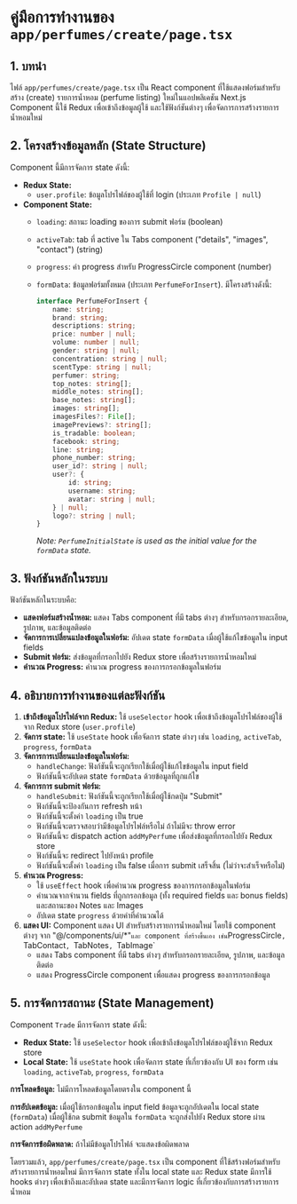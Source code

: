 # คู่มือการทำงานของ `app/perfumes/create/page.tsx`

## 1. บทนำ

ไฟล์ `app/perfumes/create/page.tsx` เป็น React component ที่ใช้แสดงฟอร์มสำหรับสร้าง (create) รายการน้ำหอม (perfume listing) ใหม่ในแอปพลิเคชัน Next.js Component นี้ใช้ Redux เพื่อเข้าถึงข้อมูลผู้ใช้ และใช้ฟังก์ชันต่างๆ เพื่อจัดการการสร้างรายการน้ำหอมใหม่

## 2. โครงสร้างข้อมูลหลัก (State Structure)

Component นี้มีการจัดการ state ดังนี้:

*   **Redux State:**
    *   `user.profile`: ข้อมูลโปรไฟล์ของผู้ใช้ที่ login (ประเภท `Profile | null`)
*   **Component State:**
    *   `loading`: สถานะ loading ของการ submit ฟอร์ม (boolean)
    *   `activeTab`: tab ที่ active ใน Tabs component ("details", "images", "contact") (string)
    *   `progress`: ค่า progress สำหรับ ProgressCircle component (number)
    *   `formData`: ข้อมูลฟอร์มทั้งหมด (ประเภท `PerfumeForInsert`). มีโครงสร้างดังนี้:

        ```typescript
        interface PerfumeForInsert {
            name: string;
            brand: string;
            descriptions: string;
            price: number | null;
            volume: number | null;
            gender: string | null;
            concentration: string | null;
            scentType: string | null;
            perfumer: string;
            top_notes: string[];
            middle_notes: string[];
            base_notes: string[];
            images: string[];
            imagesFiles?: File[];
            imagePreviews?: string[];
            is_tradable: boolean;
            facebook: string;
            line: string;
            phone_number: string;
            user_id?: string | null;
            user?: {
                id: string;
                username: string;
                avatar: string | null;
            } | null;
            logo?: string | null;
        }
        ```

        *Note: `PerfumeInitialState` is used as the initial value for the `formData` state.*

## 3. ฟังก์ชันหลักในระบบ

ฟังก์ชันหลักในระบบคือ:

*   **แสดงฟอร์มสร้างน้ำหอม:** แสดง Tabs component ที่มี tabs ต่างๆ สำหรับกรอกรายละเอียด, รูปภาพ, และข้อมูลติดต่อ
*   **จัดการการเปลี่ยนแปลงข้อมูลในฟอร์ม:** อัปเดต state `formData` เมื่อผู้ใช้แก้ไขข้อมูลใน input fields
*   **Submit ฟอร์ม:** ส่งข้อมูลที่กรอกไปยัง Redux store เพื่อสร้างรายการน้ำหอมใหม่
*   **คำนวณ Progress:** คำนวณ progress ของการกรอกข้อมูลในฟอร์ม

## 4. อธิบายการทำงานของแต่ละฟังก์ชัน

1.  **เข้าถึงข้อมูลโปรไฟล์จาก Redux:** ใช้ `useSelector` hook เพื่อเข้าถึงข้อมูลโปรไฟล์ของผู้ใช้จาก Redux store (`user.profile`)
2.  **จัดการ state:** ใช้ `useState` hook เพื่อจัดการ state ต่างๆ เช่น `loading`, `activeTab`, `progress`, `formData`
3.  **จัดการการเปลี่ยนแปลงข้อมูลในฟอร์ม:**
    *   `handleChange`: ฟังก์ชันนี้จะถูกเรียกใช้เมื่อผู้ใช้แก้ไขข้อมูลใน input field
    *   ฟังก์ชันนี้จะอัปเดต state `formData` ด้วยข้อมูลที่ถูกแก้ไข
4.  **จัดการการ submit ฟอร์ม:**
    *   `handleSubmit`: ฟังก์ชันนี้จะถูกเรียกใช้เมื่อผู้ใช้กดปุ่ม "Submit"
    *   ฟังก์ชันนี้จะป้องกันการ refresh หน้า
    *   ฟังก์ชันนี้จะตั้งค่า `loading` เป็น true
    *   ฟังก์ชันนี้จะตรวจสอบว่ามีข้อมูลโปรไฟล์หรือไม่ ถ้าไม่มีจะ throw error
    *   ฟังก์ชันนี้จะ dispatch action `addMyPerfume` เพื่อส่งข้อมูลที่กรอกไปยัง Redux store
    *   ฟังก์ชันนี้จะ redirect ไปยังหน้า profile
    *   ฟังก์ชันนี้จะตั้งค่า `loading` เป็น false เมื่อการ submit เสร็จสิ้น (ไม่ว่าจะสำเร็จหรือไม่)
5.  **คำนวณ Progress:**
    *   ใช้ `useEffect` hook เพื่อคำนวณ progress ของการกรอกข้อมูลในฟอร์ม
    *   คำนวณจากจำนวน fields ที่ถูกกรอกข้อมูล (ทั้ง required fields และ bonus fields) และสถานะของ Notes และ Images
    *   อัปเดต state `progress` ด้วยค่าที่คำนวณได้
6.  **แสดง UI:** Component แสดง UI สำหรับสร้างรายการน้ำหอมใหม่ โดยใช้ component ต่างๆ จาก "@/components/ui/\*"` และ component ที่สร้างขึ้นเอง เช่น `ProgressCircle`, `TabContact`, `TabNotes`, `TabImage`
    *   แสดง Tabs component ที่มี tabs ต่างๆ สำหรับกรอกรายละเอียด, รูปภาพ, และข้อมูลติดต่อ
    *   แสดง ProgressCircle component เพื่อแสดง progress ของการกรอกข้อมูล

## 5. การจัดการสถานะ (State Management)

Component `Trade` มีการจัดการ state ดังนี้:

*   **Redux State:** ใช้ `useSelector` hook เพื่อเข้าถึงข้อมูลโปรไฟล์ของผู้ใช้จาก Redux store
*   **Local State:** ใช้ `useState` hook เพื่อจัดการ state ที่เกี่ยวข้องกับ UI ของ form เช่น `loading`, `activeTab`, `progress`, `formData`

**การโหลดข้อมูล:** ไม่มีการโหลดข้อมูลโดยตรงใน component นี้

**การอัปเดตข้อมูล:** เมื่อผู้ใช้กรอกข้อมูลใน input field ข้อมูลจะถูกอัปเดตใน local state (`formData`) เมื่อผู้ใช้กด submit ข้อมูลใน `formData` จะถูกส่งไปยัง Redux store ผ่าน action `addMyPerfume`

**การจัดการข้อผิดพลาด:** ถ้าไม่มีข้อมูลโปรไฟล์ จะแสดงข้อผิดพลาด

โดยรวมแล้ว, `app/perfumes/create/page.tsx` เป็น component ที่ใช้สร้างฟอร์มสำหรับสร้างรายการน้ำหอมใหม่ มีการจัดการ state ทั้งใน local state และ Redux state มีการใช้ hooks ต่างๆ เพื่อเข้าถึงและอัปเดต state และมีการจัดการ logic ที่เกี่ยวข้องกับการสร้างรายการน้ำหอม